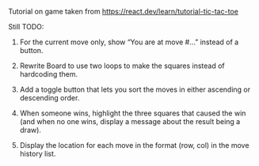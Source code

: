 Tutorial on game taken from https://react.dev/learn/tutorial-tic-tac-toe

Still TODO:

1. For the current move only, show “You are at move #…” instead of a button.

2. Rewrite Board to use two loops to make the squares instead of hardcoding them.

3. Add a toggle button that lets you sort the moves in either ascending or descending order.

4. When someone wins, highlight the three squares that caused the win (and when no one wins, display a message about the result being a draw).

5. Display the location for each move in the format (row, col) in the move history list.

